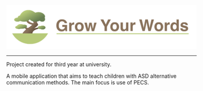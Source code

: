 <img src="./assets/logo-text.svg" alt="project logo" width="750">

<hr>

Project created for third year at university.

A mobile application that aims to teach children with ASD alternative communication methods. The main focus is use of PECS.
